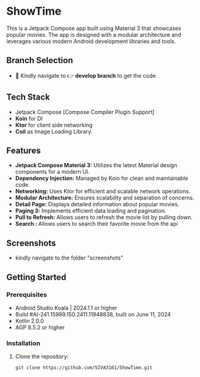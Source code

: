 # ShowTime

This is a Jetpack Compose app built using Material 3 that showcases popular movies. The app is 
designed with a modular architecture and leverages various modern Android development libraries
and tools.

## Branch Selection
- 📢 Kindly navigate to 👉 **develop branch** to get the code.

## Tech Stack

- Jetpack Compose [Compose Compiler Plugin Support]
- **Koin** for DI
- **Ktor** for client side networking
- **Coil** as Image Loading Library.

## Features

- **Jetpack Compose Material 3:** Utilizes the latest Material design components for a modern UI.
- **Dependency Injection:** Managed by Koin for clean and maintainable code.
- **Networking:** Uses Ktor for efficient and scalable network operations.
- **Modular Architecture:** Ensures scalability and separation of concerns.
- **Detail Page:** Displays detailed information about popular movies.
- **Paging 3:** Implements efficient data loading and pagination.
- **Pull to Refresh:** Allows users to refresh the movie list by pulling down.
- **Search :** Allows users to search their favorite movie from the api

## Screenshots

- kindly navigate to the folder "screenshots"

## Getting Started

### Prerequisites

- Android Studio Koala | 2024.1.1 or higher
- Build #AI-241.15989.150.2411.11948838, built on June 11, 2024
- Kotlin 2.0.0 
- AGP 8.5.2 or higher

### Installation

1. Clone the repository:
   ```bash
   git clone https://github.com/SIVA3161/ShowTime.git

